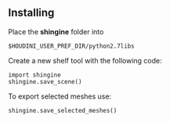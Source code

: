 ## Installing

Place the **shingine** folder into 

```
$HOUDINI_USER_PREF_DIR/python2.7libs
```

Create a new shelf tool with the following code:

```
import shingine
shingine.save_scene()
```

To export selected meshes use:

```
shingine.save_selected_meshes()
```